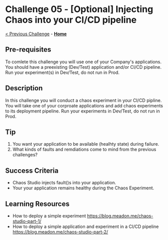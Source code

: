 # Challenge 05 - [Optional] Injecting Chaos into your CI/CD pipeline

[< Previous Challenge](./Challenge-04.md) - **[Home](../README.md)**

## Pre-requisites
To comlete this challenge you will use one of your Company's applications.
You should have a preexisting (Dev/Test) application and/or CI/CD pipeline. 
Run your experiment(s) in Dev/Test, do not run in Prod.


## Description
In this challenge you will conduct a chaos experiment in your CI/CD pipline.
You will take one of your corproate applications and add chaos experiments to its deployment pipeline.
Run your experiments in Dev/Test, do not run in Prod.


## Tip
1. You want your application to be available (healhty state) during failure.
2. What kinds of faults and remdiations come to mind from the previous challenges? 

## Success Criteria

- Chaos Studio injects fault()s into your application.
- Your your application remains healthy during the Chaos Experiment. 

## Learning Resources 
- How to deploy a simple experiment https://blog.meadon.me/chaos-studio-part-1/
- How to deploy a simple application and experiment in a CI/CD pipeline https://blog.meadon.me/chaos-studio-part-2/

